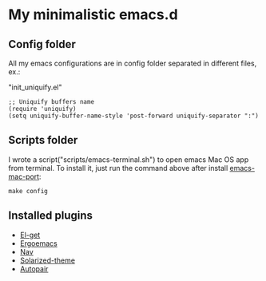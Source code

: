 # My minimalistic emacs.d

## Config folder

All my emacs configurations are in config folder separated in different files, ex.: 

"init_uniquify.el"

```
;; Uniquify buffers name
(require 'uniquify)
(setq uniquify-buffer-name-style 'post-forward uniquify-separator ":")
```

## Scripts folder

I wrote a script("scripts/emacs-terminal.sh") to open emacs Mac OS app from terminal. To install it, just run the command above after install [emacs-mac-port][emacs-mac-port]:

```
make config
```

## Installed plugins

* [El-get][el-get]
* [Ergoemacs][ergoemacs]
* [Nav][nav]
* [Solarized-theme][solarized]
* [Autopair][autopair]

[emacs-mac-port]: https://github.com/railwaycat/emacs-mac-port
[el-get]: https://github.com/dimitri/el-get
[ergoemacs]: https://github.com/ergoemacs/ergoemacs-mode
[nav]: https://github.com/ancane/emacs-nav
[solarized]: https://github.com/bbatsov/solarized-emacs
[autopair]: https://github.com/capitaomorte/autopair
